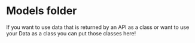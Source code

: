 # Models folder
 If you want to use data that is returned by an API as a class or
 want to use your Data as a class you can put those classes here!